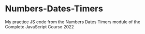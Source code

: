 # Numbers-Dates-Timers

My practice JS code from the Numbers Dates Timers module of the Complete JavaScript Course 2022
